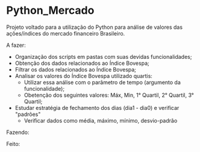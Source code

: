 # Python_Mercado
Projeto voltado para a utilização do Python para análise de valores das ações/índices do mercado financeiro Brasileiro.

A fazer:
 - Organização dos scripts em pastas com suas devidas funcionalidades;
 - Obtenção dos dados relacionados ao Índice Bovespa;
 - Filtrar os dados relacionados ao Índice Bovespa;
 - Analisar os valores do Índice Bovespa utilizado quartis:
    - Utilizar essa análise com o parâmetro de tempo (argumento da funcionalidade);
    - Obetenção dos seguintes valores: Máx, Min, 1° Quartil, 2° Quartil, 3° Quartil;
- Estudar estratégia de fechamento dos dias (dia1 - dia0) e verificar "padrões"
    - Verificar dados como média, máximo, mínimo, desvio-padrão

Fazendo:




Feito:



